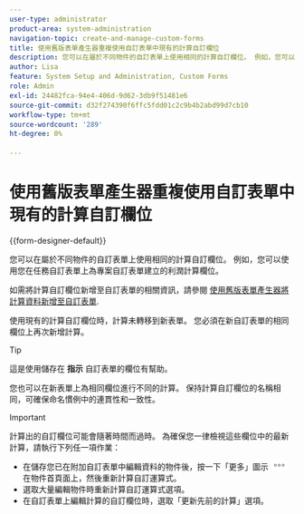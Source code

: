 ```yaml
---
user-type: administrator
product-area: system-administration
navigation-topic: create-and-manage-custom-forms
title: 使用舊版表單產生器重複使用自訂表單中現有的計算自訂欄位
description: 您可以在屬於不同物件的自訂表單上使用相同的計算自訂欄位。 例如，您可以使用您在任務自訂表單上為專案自訂表單建立的利潤計算欄位。
author: Lisa
feature: System Setup and Administration, Custom Forms
role: Admin
exl-id: 24482fca-94e4-406d-9d62-3db9f51481e6
source-git-commit: d32f274390f6ffc5fdd01c2c9b4b2abd99d7cb10
workflow-type: tm+mt
source-wordcount: '289'
ht-degree: 0%

---
```


# 使用舊版表單產生器重複使用自訂表單中現有的計算自訂欄位

{{form-designer-default}}

您可以在屬於不同物件的自訂表單上使用相同的計算自訂欄位。 例如，您可以使用您在任務自訂表單上為專案自訂表單建立的利潤計算欄位。

如需將計算自訂欄位新增至自訂表單的相關資訊，請參閱 [使用舊版表單產生器將計算資料新增至自訂表單](../../../administration-and-setup/customize-workfront/create-manage-custom-forms/add-calculated-data-to-custom-form.md).

使用現有的計算自訂欄位時，計算未轉移到新表單。 您必須在新自訂表單的相同欄位上再次新增計算。

>[!TIP]
>
>這是使用儲存在 **指示** 自訂表單的欄位有幫助。

您也可以在新表單上為相同欄位進行不同的計算。 保持計算自訂欄位的名稱相同，可確保命名慣例中的連貫性和一致性。

>[!IMPORTANT]
>
>計算出的自訂欄位可能會隨著時間而過時。 為確保您一律檢視這些欄位中的最新計算，請執行下列任一項作業：
>
>* 在儲存您已在附加自訂表單中編輯資料的物件後，按一下「更多」圖示 ![](assets/more-icon.png) 在物件首頁面上，然後重新計算自訂運算式。
>* 選取大量編輯物件時重新計算自訂運算式選項。
>* 在自訂表單上編輯計算的自訂欄位時，選取「更新先前的計算」選項。
>
